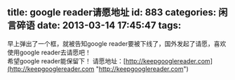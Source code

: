 title: google reader请愿地址
id: 883
categories: 闲言碎语
date: 2013-03-14 17:45:47
tags:
---

早上弹出了一个框，就被告知google reader要被下线了，国外发起了请愿，喜欢使用google reader去请愿吧！
</br> 希望google reader能保留下！ 请愿地址：[http://keepgooglereader.com](http://keepgooglereader.com "http://keepgooglereader.com")
